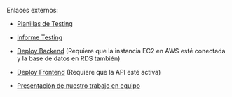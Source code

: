 Enlaces externos:

- [Planillas de Testing](https://docs.google.com/spreadsheets/d/1k1AiAqmZi4FrJQk3QOmqf_eKD9FvFtVPtt3BwrkxRGQ/edit#gid=1167556197)

- [Informe Testing](https://docs.google.com/document/d/1qcMZncDLCISzVnT3aB6JqbdUKZxk-Wt5/edit?usp=sharing&ouid=104192710783436462119&rtpof=true&sd=true)

- [Deploy Backend](http://54.202.224.239:8080/swagger-ui/index.html#/n%20AWS) 
(Requiere que la instancia EC2 en AWS esté conectada y la base de datos en RDS también)

- [Deploy Frontend](http://front-digirentg11.s3-website-us-west-2.amazonaws.com/)
(Requiere que la API esté activa)

- [Presentación de nuestro trabajo en equipo](https://view.genial.ly/62b39baf901445001b035627/presentation-presentacion-genial)
